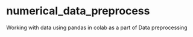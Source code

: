 # numerical_data_preprocess
Working with data using pandas in colab as a part of Data preprocessing
